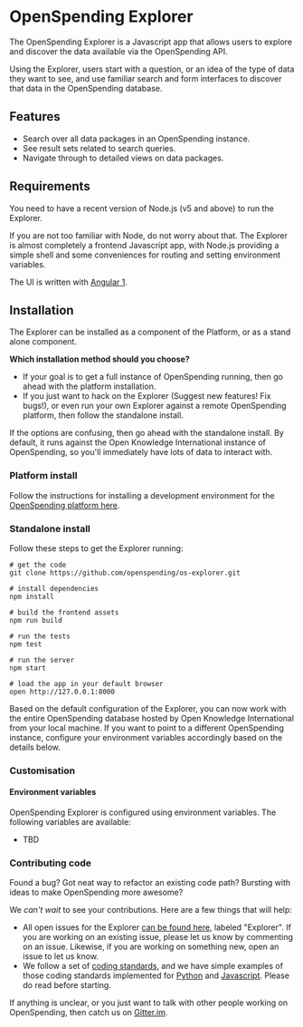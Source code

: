 # OpenSpending Explorer

The OpenSpending Explorer is a Javascript app that allows users to explore and discover the data available via the OpenSpending API.

Using the Explorer, users start with a question, or an idea of the type of data they want to see, and use familiar search and form interfaces to discover that data in the OpenSpending database.

## Features

- Search over all data packages in an OpenSpending instance.
- See result sets related to search queries.
- Navigate through to detailed views on data packages.

## Requirements

You need to have a recent version of Node.js (v5 and above) to run the Explorer.

If you are not too familiar with Node, do not worry about that. The Explorer is almost completely a frontend Javascript app, with Node.js providing a simple shell and some conveniences for routing and setting environment variables.

The UI is written with [Angular 1](https://angularjs.org).

## Installation

The Explorer can be installed as a component of the Platform, or as a stand alone component.

**Which installation method should you choose?**

- If your goal is to get a full instance of OpenSpending running, then go ahead with the platform installation.
- If you just want to hack on the Explorer (Suggest new features! Fix bugs!), or even run your own Explorer against a remote OpenSpending platform, then follow the standalone install.

If the options are confusing, then go ahead with the standalone install. By default, it runs against the Open Knowledge International instance of OpenSpending, so you'll immediately have lots of data to interact with.

### Platform install

Follow the instructions for installing a development environment for the [OpenSpending platform here](./platform/).

### Standalone install

Follow these steps to get the Explorer running:

```
# get the code
git clone https://github.com/openspending/os-explorer.git

# install dependencies
npm install

# build the frontend assets
npm run build

# run the tests
npm test

# run the server
npm start

# load the app in your default browser
open http://127.0.0.1:8000
```

Based on the default configuration of the Explorer, you can now work with the entire OpenSpending database hosted by Open Knowledge International from your local machine. If you want to point to a different OpenSpending instance, configure your environment variables accordingly based on the details below.

### Customisation

#### Environment variables

OpenSpending Explorer is configured using environment variables. The following variables are available:

- TBD

### Contributing code

Found a bug? Got neat way to refactor an existing code path? Bursting with ideas to make OpenSpending more awesome?

We *can't wait* to see your contributions. Here are a few things that will help:

- All open issues for the Explorer [can be found here](http://github.com/openspending/openspending/issues), labeled "Explorer". If you are working on an existing issue, please let us know by commenting on an issue. Likewise, if you are working on something new, open an issue to let us know.
- We follow a set of [coding standards](https://github.com/okfn/coding-standards), and we have simple examples of those coding standards implemented for [Python](https://github.com/okfn/oki-py) and [Javascript](https://github.com/okfn/oki-js). Please do read before starting.

If anything is unclear, or you just want to talk with other people working on OpenSpending, then catch us on [Gitter.im](http://gitter.im/openspending/chat).
